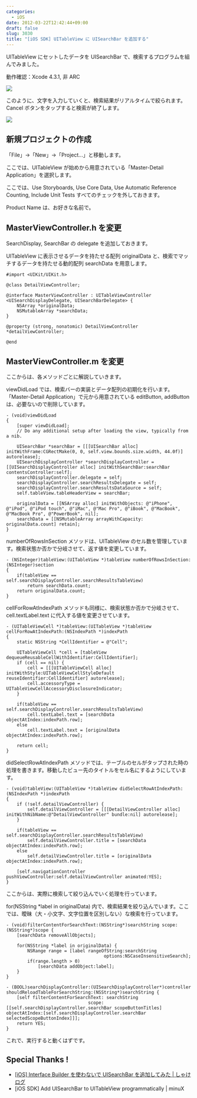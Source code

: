```yaml
---
categories:
  - iOS
date: 2012-03-22T12:42:44+09:00
draft: false
slug: 3030
title: "[iOS SDK] UITableView に UISearchBar を追加する"
---
```


UITableView にセットしたデータを UISearchBar で、検索するプログラムを組んでみました。

動作確認：Xcode 4.3.1, 非 ARC

![](/images/2012/03/3030_1.png)

このように、文字を入力していくと、検索結果がリアルタイムで絞られます。Cancel ボタンをタップすると検索が終了します。

![](/images/2012/03/3030_2.png)

## 新規プロジェクトの作成

「File」→「New」→「Project...」と移動します。

ここでは、UITableView が始めから用意されている「Master-Detail Application」を選択します。

ここでは、Use Storyboards, Use Core Data, Use Automatic Reference Counting, Include Unit Tests すべてのチェックを外しておきます。

Product Name は、お好きな名前で。

## MasterViewController.h を変更

SearchDisplay, SearchBar の delegate を追加しておきます。

UITableView に表示させるデータを持たせる配列 originalData と、検索でマッチするデータを持たせる動的配列 searchData を用意します。

```
#import <UIKit/UIKit.h>

@class DetailViewController;

@interface MasterViewController : UITableViewController <UISearchDisplayDelegate, UISearchBarDelegate> {
    NSArray *originalData;
    NSMutableArray *searchData;
}

@property (strong, nonatomic) DetailViewController *detailViewController;

@end
```

## MasterViewController.m を変更

ここからは、各メソッドごとに解説していきます。

viewDidLoad では、検索バーの実装とデータ配列の初期化を行います。「Master-Detail Application」で元から用意されている editButton, addButton は、必要ないので削除しています。

```
- (void)viewDidLoad
{
    [super viewDidLoad];
    // Do any additional setup after loading the view, typically from a nib.

    UISearchBar *searchBar = [[[UISearchBar alloc] initWithFrame:CGRectMake(0, 0, self.view.bounds.size.width, 44.0f)] autorelease];
    UISearchDisplayController *searchDisplayController = [[UISearchDisplayController alloc] initWithSearchBar:searchBar contentsController:self];
    searchDisplayController.delegate = self;
    searchDisplayController.searchResultsDelegate = self;
    searchDisplayController.searchResultsDataSource = self;
    self.tableView.tableHeaderView = searchBar;

    originalData = [[NSArray alloc] initWithObjects: @"iPhone", @"iPod", @"iPod touch", @"iMac", @"Mac Pro", @"iBook", @"MacBook", @"MacBook Pro", @"PowerBook", nil];
    searchData = [[NSMutableArray arrayWithCapacity: originalData.count] retain];
}
```

numberOfRowsInSection メソッドは、UITableView のセル数を管理しています。検索状態か否かで分岐させて、返す値を変更しています。

```
- (NSInteger)tableView:(UITableView *)tableView numberOfRowsInSection:(NSInteger)section
{
    if(tableView == self.searchDisplayController.searchResultsTableView)
        return searchData.count;
    return originalData.count;
}
```

cellForRowAtIndexPath メソッドも同様に、検索状態か否かで分岐させて、cell.textLabel.text に代入する値を変更させています。

```
- (UITableViewCell *)tableView:(UITableView *)tableView cellForRowAtIndexPath:(NSIndexPath *)indexPath
{
    static NSString *CellIdentifier = @"Cell";
    
    UITableViewCell *cell = [tableView dequeueReusableCellWithIdentifier:CellIdentifier];
    if (cell == nil) {
        cell = [[[UITableViewCell alloc] initWithStyle:UITableViewCellStyleDefault reuseIdentifier:CellIdentifier] autorelease];
        cell.accessoryType = UITableViewCellAccessoryDisclosureIndicator;
    }

    if(tableView == self.searchDisplayController.searchResultsTableView)
        cell.textLabel.text = [searchData objectAtIndex:indexPath.row];
    else
        cell.textLabel.text = [originalData objectAtIndex:indexPath.row];
    
    return cell;
}
```

didSelectRowAtIndexPath メソッドでは、テーブルのセルがタップされた時の処理を書きます。移動したビュー先のタイトルをセル名にするようにしています。

```
- (void)tableView:(UITableView *)tableView didSelectRowAtIndexPath:(NSIndexPath *)indexPath
{
    if (!self.detailViewController) {
        self.detailViewController = [[[DetailViewController alloc] initWithNibName:@"DetailViewController" bundle:nil] autorelease];
    }
    
    if(tableView == self.searchDisplayController.searchResultsTableView)
        self.detailViewController.title = [searchData objectAtIndex:indexPath.row];
    else
        self.detailViewController.title = [originalData objectAtIndex:indexPath.row];
    
    [self.navigationController pushViewController:self.detailViewController animated:YES];
}
```

ここからは、実際に検索して絞り込んでいく処理を行っています。

for(NSString *label in originalData) 内で、検索結果を絞り込んでいます。ここでは、曖昧（大・小文字、文字位置を区別しない）な検索を行っています。

```
- (void)filterContentForSearchText:(NSString*)searchString scope:(NSString*)scope {
    [searchData removeAllObjects];

    for(NSString *label in originalData) {
        NSRange range = [label rangeOfString:searchString 
                                     options:NSCaseInsensitiveSearch];
        if(range.length > 0)
            [searchData addObject:label];
    }
}

- (BOOL)searchDisplayController:(UISearchDisplayController*)controller shouldReloadTableForSearchString:(NSString*)searchString {
    [self filterContentForSearchText: searchString
                               scope: [[self.searchDisplayController.searchBar scopeButtonTitles] objectAtIndex:[self.searchDisplayController.searchBar selectedScopeButtonIndex]]];
    return YES;
}
```

これで、実行すると動くはずです。

## Special Thanks !

* [[iOS] Interface Builder を使わないで UISearchBar を追加してみた | しゃけログ](http://syake-web.com/blog/2011/07/14/ios-uisearchbar/)
* [iOS SDK] Add UISearchBar to UITableView programmatically | minuX


